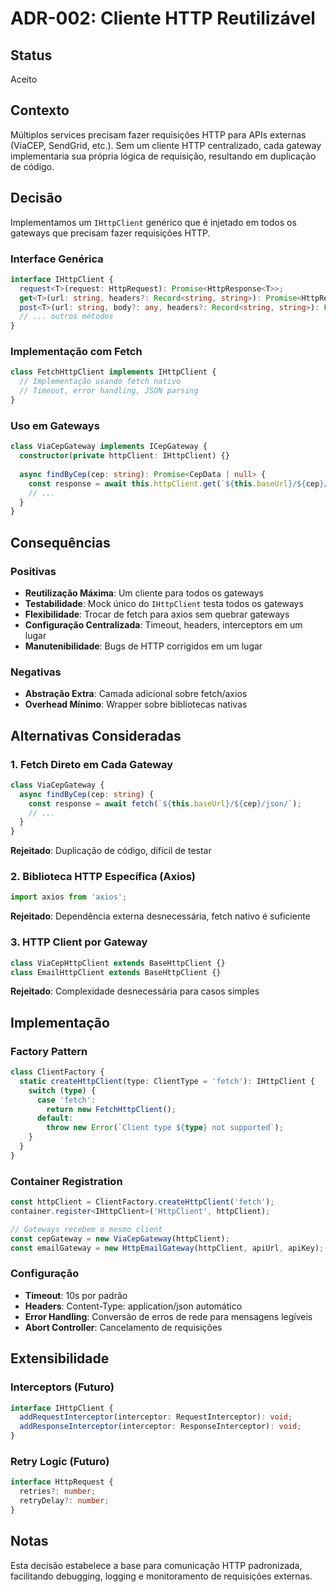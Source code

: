 # ADR-002: Cliente HTTP Reutilizável

## Status
Aceito

## Contexto
Múltiplos services precisam fazer requisições HTTP para APIs externas (ViaCEP, SendGrid, etc.). Sem um cliente HTTP centralizado, cada gateway implementaria sua própria lógica de requisição, resultando em duplicação de código.

## Decisão
Implementamos um `IHttpClient` genérico que é injetado em todos os gateways que precisam fazer requisições HTTP.

### Interface Genérica
```typescript
interface IHttpClient {
  request<T>(request: HttpRequest): Promise<HttpResponse<T>>;
  get<T>(url: string, headers?: Record<string, string>): Promise<HttpResponse<T>>;
  post<T>(url: string, body?: any, headers?: Record<string, string>): Promise<HttpResponse<T>>;
  // ... outros métodos
}
```

### Implementação com Fetch
```typescript
class FetchHttpClient implements IHttpClient {
  // Implementação usando fetch nativo
  // Timeout, error handling, JSON parsing
}
```

### Uso em Gateways
```typescript
class ViaCepGateway implements ICepGateway {
  constructor(private httpClient: IHttpClient) {}
  
  async findByCep(cep: string): Promise<CepData | null> {
    const response = await this.httpClient.get(`${this.baseUrl}/${cep}/json/`);
    // ...
  }
}
```

## Consequências

### Positivas
- **Reutilização Máxima**: Um cliente para todos os gateways
- **Testabilidade**: Mock único do `IHttpClient` testa todos os gateways
- **Flexibilidade**: Trocar de fetch para axios sem quebrar gateways
- **Configuração Centralizada**: Timeout, headers, interceptors em um lugar
- **Manutenibilidade**: Bugs de HTTP corrigidos em um lugar

### Negativas
- **Abstração Extra**: Camada adicional sobre fetch/axios
- **Overhead Mínimo**: Wrapper sobre bibliotecas nativas

## Alternativas Consideradas

### 1. Fetch Direto em Cada Gateway
```typescript
class ViaCepGateway {
  async findByCep(cep: string) {
    const response = await fetch(`${this.baseUrl}/${cep}/json/`);
    // ...
  }
}
```
**Rejeitado**: Duplicação de código, difícil de testar

### 2. Biblioteca HTTP Específica (Axios)
```typescript
import axios from 'axios';
```
**Rejeitado**: Dependência externa desnecessária, fetch nativo é suficiente

### 3. HTTP Client por Gateway
```typescript
class ViaCepHttpClient extends BaseHttpClient {}
class EmailHttpClient extends BaseHttpClient {}
```
**Rejeitado**: Complexidade desnecessária para casos simples

## Implementação

### Factory Pattern
```typescript
class ClientFactory {
  static createHttpClient(type: ClientType = 'fetch'): IHttpClient {
    switch (type) {
      case 'fetch':
        return new FetchHttpClient();
      default:
        throw new Error(`Client type ${type} not supported`);
    }
  }
}
```

### Container Registration
```typescript
const httpClient = ClientFactory.createHttpClient('fetch');
container.register<IHttpClient>('HttpClient', httpClient);

// Gateways recebem o mesmo client
const cepGateway = new ViaCepGateway(httpClient);
const emailGateway = new HttpEmailGateway(httpClient, apiUrl, apiKey);
```

### Configuração
- **Timeout**: 10s por padrão
- **Headers**: Content-Type: application/json automático
- **Error Handling**: Conversão de erros de rede para mensagens legíveis
- **Abort Controller**: Cancelamento de requisições

## Extensibilidade

### Interceptors (Futuro)
```typescript
interface IHttpClient {
  addRequestInterceptor(interceptor: RequestInterceptor): void;
  addResponseInterceptor(interceptor: ResponseInterceptor): void;
}
```

### Retry Logic (Futuro)
```typescript
interface HttpRequest {
  retries?: number;
  retryDelay?: number;
}
```

## Notas
Esta decisão estabelece a base para comunicação HTTP padronizada, facilitando debugging, logging e monitoramento de requisições externas.